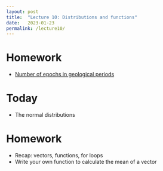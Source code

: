 ```yaml
---
layout: post
title:  "Lecture 10: Distributions and functions"
date:   2023-01-23
permalink: /lecture10/
---
```


# Homework

- [Number of epochs in geological periods](https://adamkocsis.github.io/rkheion/Exercises/2023-01-19_df_stages_series.html)

# Today

- The normal distributions

# Homework 

- Recap: vectors, functions, for loops
- Write your own function to calculate the mean of a vector




